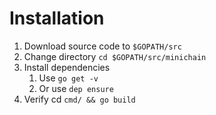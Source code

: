 # Installation

1. Download source code to `$GOPATH/src`
2. Change directory `cd $GOPATH/src/minichain`
3. Install dependencies
    1. Use `go get -v`
    2. Or use `dep ensure`
4. Verify cd `cmd/ && go build`




